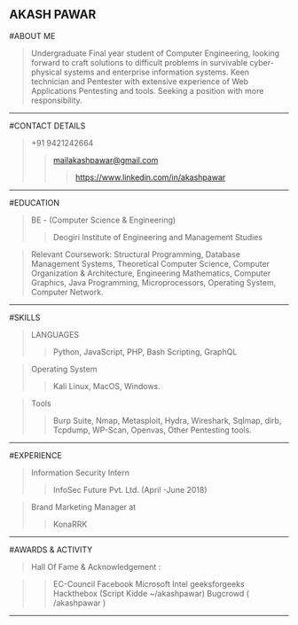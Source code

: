 AKASH PAWAR
------------------------------------------------------------------------------------------
#ABOUT ME

 > Undergraduate Final year student of Computer Engineering, looking forward to craft solutions to difficult problems in survivable cyber-physical systems and enterprise information systems. 
Keen technician and Pentester with extensive experience of Web Applications Pentesting and tools. Seeking a position with more responsibility.

------------------------------------------------------------------------------------------
#CONTACT DETAILS

 > +91 9421242664 
 >> mailakashpawar@gmail.com 
 >>> https://www.linkedin.com/in/akashpawar

------------------------------------------------------------------------------------------
#EDUCATION

 > BE - (Computer Science & Engineering)
 >> Deogiri Institute of Engineering and Management Studies

 > Relevant Coursework: 
 Structural Programming, Database Management Systems, Theoretical Computer Science, Computer Organization & Architecture, Engineering Mathematics, Computer Graphics, Java Programming, Microprocessors, Operating System, Computer Network.

------------------------------------------------------------------------------------------

#SKILLS

> LANGUAGES
>> Python, JavaScript, PHP, Bash Scripting, GraphQL

> Operating System
>> Kali Linux, MacOS, Windows.

> Tools
>> Burp Suite, Nmap, Metasploit, Hydra, Wireshark, Sqlmap, dirb, Tcpdump, WP-Scan, Openvas, Other Pentesting tools.

------------------------------------------------------------------------------------------
#EXPERIENCE 

> Information Security Intern 
>> InfoSec Future Pvt. Ltd. (April -June 2018)

> Brand Marketing Manager at
>> KonaRRK

------------------------------------------------------------------------------------------
#AWARDS & ACTIVITY 

> Hall Of Fame & Acknowledgement :

>> EC-Council
>> Facebook
>> Microsoft
>> Intel
>> geeksforgeeks
>> Hackthebox (Script Kidde ~/akashpawar) 
>> Bugcrowd ( /akashpawar ) 


------------------------------------------------------------------------------------------
